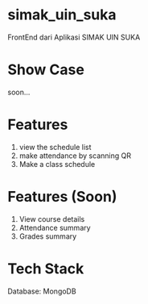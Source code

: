 # simak_uin_suka

FrontEnd dari Aplikasi SIMAK UIN SUKA

# Show Case
soon...

# Features
1. view the schedule list
2. make attendance by scanning QR
3. Make a class schedule

# Features (Soon)
1. View course details
2. Attendance summary
3. Grades summary

# Tech Stack
Database: MongoDB


